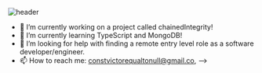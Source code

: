 ![header](https://capsule-render.vercel.app/api?height=400&text=Victor%20Flores!&desc=Welcome%20to%20my%20profile!&fontColor=eefe27&color=000)

- 🔭 I’m currently working on a project called chainedIntegrity!
- 🌱 I’m currently learning TypeScript and MongoDB!
- 🤔 I’m looking for help with finding a remote entry level role as a software developer/engineer.
- 📫 How to reach me: constvictorequaltonull@gmail.co,
-->
